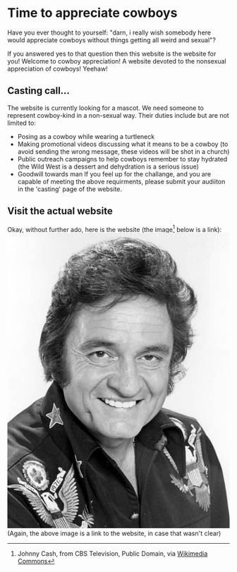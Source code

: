 # Time to appreciate cowboys
Have you ever thought to yourself: "darn, i really wish somebody here would appreciate cowboys without things getting all weird and sexual"?

If you answered yes to that question then this website is the website for you! Welcome to cowboy appreciation! A website devoted to the nonsexual appreciation of cowboys! Yeehaw!

## Casting call...
The website is currently looking for a mascot. We need someone to represent cowboy-kind in a non-sexual way. Their duties include but are not limited to:
- Posing as a cowboy while wearing a turtleneck
- Making promotional videos discussing what it means to be a cowboy (to avoid sending the wrong message, these videos will be shot in a church)
- Public outreach campaigns to help cowboys remember to stay hydrated (the Wild West is a dessert and dehydration is a serious issue)
- Goodwill towards man
If you feel up for the challange, and you are capable of meeting the above requirments, please submit your audiiton in the 'casting' page of the website.

## Visit the actual website
Okay, without further ado, here is the website (the image[^1] below is a link):
[![the coywboy of our times](images/cash.jpg)](https://604adrian.github.io/cowboy-appreciation/)
(Again, the above image is a link to the website, in case that wasn't clear)

[^1]: Johnny Cash, from CBS Television, Public Domain, via [Wikimedia Commons](https://commons.wikimedia.org/wiki/File:Johnny_Cash_1977.jpg)
